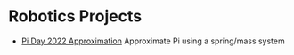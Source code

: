 # Robotics Projects

* [Pi Day 2022 Approximation](./PiApproximation.lmsp) Approximate Pi using a spring/mass system
